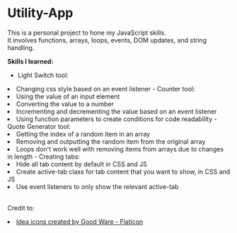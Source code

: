 # Utility-App

This is a personal project to hone my JavaScript skills. 
<br>It involves functions, arrays, loops, events, DOM updates, and string handling.

**Skills I learned:**
- Light Switch tool: 
<li>Changing css style based on an event listener
- Counter tool: 
<li>Using the value of an input element
<li>Converting the value to a number
<li>Incrementing and decrementing the value based on an event listener 
<li>Using function parameters to create conditions for code readability
- Quote Generator tool:
<li>Getting the index of a random item in an array
<li>Removing and outputting the random item from the original array 
<li>Loops don't work well with removing items from arrays due to changes in length
- Creating tabs:
<li>Hide all tab content by default in CSS and JS
<li>Create active-tab class for tab content that you want to show, in CSS and JS
<li>Use event listeners to only show the relevant active-tab

<br>Credit to:
<li><a href="https://www.flaticon.com/free-icons/idea" title="idea icons">Idea icons created by Good Ware - Flaticon</a>